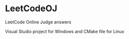 # LeetCodeOJ

LeetCode Online Judge answers

Visual Studio project for Windows and CMake file for Linux
